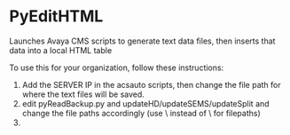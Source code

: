 # PyEditHTML
Launches Avaya CMS scripts to generate text data files, then inserts that data into a local HTML table

To use this for your organization, follow these instructions:
1. Add the SERVER IP in the acsauto scripts, then change the file path for where the text files will be saved.
2. edit pyReadBackup.py and updateHD/updateSEMS/updateSplit and change the file paths accordingly (use \\ instead of \ for filepaths)
3. 
